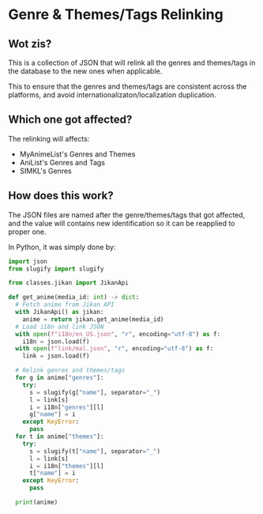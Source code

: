# Genre & Themes/Tags Relinking

## Wot zis?

This is a collection of JSON that will relink all the genres and themes/tags in
the database to the new ones when applicable.

This to ensure that the genres and themes/tags are consistent across the
platforms, and avoid internationalizaton/localization duplication.

## Which one got affected?

The relinking will affects:

* MyAnimeList's Genres and Themes
* AniList's Genres and Tags
* SIMKL's Genres

## How does this work?

The JSON files are named after the genre/themes/tags that got affected, and the
value will contains new identification so it can be reapplied to proper one.

In Python, it was simply done by:

```python
import json
from slugify import slugify

from classes.jikan import JikanApi

def get_anime(media_id: int) -> dict:
  # Fetch anime from Jikan API
  with JikanApi() as jikan:
    anime = return jikan.get_anime(media_id)
  # Load i18n and link JSON
  with open(f"i18n/en_US.json", "r", encoding="utf-8") as f:
    i18n = json.load(f)
  with open(f"link/mal.json", "r", encoding="utf-8") as f:
    link = json.load(f)

  # Relink genres and themes/tags
  for g in anime["genres"]:
    try:
      s = slugify(g["name"], separator="_")
      l = link[s]
      i = i18n["genres"][l]
      g["name"] = i
    except KeyError:
      pass
  for t in anime["themes"]:
    try:
      s = slugify(t["name"], separator="_")
      l = link[s]
      i = i18n["themes"][l]
      t["name"] = i
    except KeyError:
      pass

  print(anime)
```
